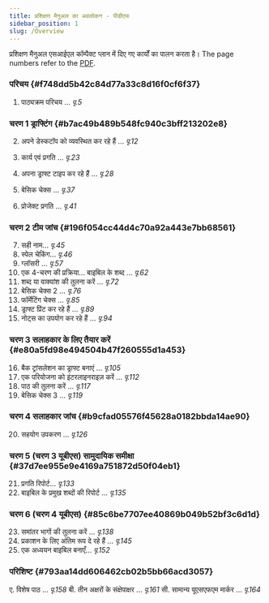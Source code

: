 ```yaml
---
title: प्रशिक्षण मैनुअल का अवलोकन - पीडीएफ
sidebar_position: 1
slug: /Overview
---
```


प्रशिक्षण मैनुअल एसआईएल कॉम्पैक्ट प्लान में दिए गए कार्यों का पालन करता है। The page numbers refer to the [PDF](https://manual.paratext.org/downloads/Ptx-man-en-9.4.pdf).

### परिचय {#f748dd5b42c84d77a33c8d16f0cf6f37}

1. पाठ्यक्रम परिचय ... _पृ.5_

### चरण 1 ड्राफ्टिंग {#b7ac49b489b548fc940c3bff213202e8}

2. अपने डेस्कटॉप को व्यवस्थित कर रहे हैं ... _पृ.12_

3. कार्य एवं प्रगति ... _पृ.23_

4. अपना ड्राफ्ट टाइप कर रहे हैं ... _पृ.28_

5. बेसिक चेक्स ... _पृ.37_

6. प्रोजेक्ट प्रगति ... _पृ.41_

### चरण 2 टीम जांच {#196f054cc44d4c70a92a443e7bb68561}

7. सही नाम... _पृ.45_
8. स्पेल चेकिंग... _पृ.46_
9. ग्लॉसरी ... _पृ.57_
10. एक 4-चरण की प्रक्रिया... बाइबिल के शब्द ... _पृ.62_
11. शब्द या वाक्यांश की तुलना करें ... _पृ.72_
12. बेसिक चेक्स 2 ... _पृ.76_
13. फॉर्मेटिंग चेक्स ... _पृ.85_
14. ड्राफ्ट प्रिंट कर रहे हैं ... _पृ.89_
15. नोट्स का उपयोग कर रहे हैं ... _पृ.94_

### चरण 3 सलाहकार के लिए तैयार करें {#e80a5fd98e494504b47f260555d1a453}

16. बैक ट्रांसलेशन का ड्राफ्ट बनाएं ... _पृ.105_
17. एक परियोजना को इंटरलाइनराइज़ करें ... _पृ.112_
18. पाठ की तुलना करें ... _पृ.117_
19. बेसिक चेक्स 3 ... _पृ.119_

### चरण 4 सलाहकार जांच {#b9cfad05576f45628a0182bbda14ae90}

20. सहयोग उपकरण ... _पृ.126_

### चरण 5 (चरण 3 यूबीएस) सामुदायिक समीक्षा {#37d7ee955e9e4169a751872d50f04eb1}

21. प्रगति रिपोर्ट... _पृ.133_
22. बाइबिल के प्रमुख शब्दों की रिपोर्ट ... _पृ.135_

### चरण 6 (चरण 4 यूबीएस) {#85c6be7707ee40869b049b52bf3c6d1d}

23. समांतर भागों की तुलना करें ... _पृ.138_
24. प्रकाशन के लिए अंतिम रूप दे रहे हैं ... _पृ.145_
25. एक अध्ययन बाइबिल बनाएँ... _पृ.152_

### परिशिष्ट {#793aa14dd606462cb02b5bb66acd3057}

ए. विशेष पाठ ... _पृ.158_
बी. तीन अक्षरों के संक्षेपाक्षर ... _पृ.161_
सी. सामान्य यूएसएफएम मार्कर ... _पृ.164_
